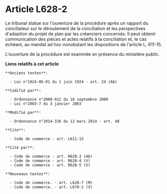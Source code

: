 # Article L628-2

Le tribunal statue sur l'ouverture de la procédure après un rapport du conciliateur sur le déroulement de la conciliation et
les perspectives d'adoption du projet de plan par les créanciers concernés. Il peut obtenir communication des pièces et actes
relatifs à la conciliation et, le cas échéant, au mandat ad hoc nonobstant les dispositions de l'article L. 611-15. 

L'ouverture de la procédure est examinée en présence du ministère public.

**Liens relatifs à cet article**

	**Anciens textes**:

	  - Loi n°1924-06-01 du 1 juin 1924 - art. 24 (Ab)

	**Codifié par**:

	  - Ordonnance n°2000-912 du 18 septembre 2000
	  - Loi n°2003-7 du 3 janvier 2003

	**Modifié par**:

	  - Ordonnance n°2014-326 du 12 mars 2014 - art. 48

	**Cite**:

	  - Code de commerce - art. L611-15

	**Cité par**:

	  - Code de commerce - art. R628-3 (Ab)
	  - Code de commerce - art. R628-4 (V)
	  - Code de commerce - art. R628-5 (V)

	**Nouveaux textes**:

	  - Code de commerce. - art. L628-7 (M)
	  - Code de commerce. - art. L670-2 (V)
